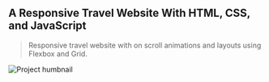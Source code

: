 ## A Responsive Travel Website With HTML, CSS, and JavaScript

> Responsive travel website with on scroll animations and layouts using Flexbox and Grid.

![Project humbnail](/thumbnail.jpg)
